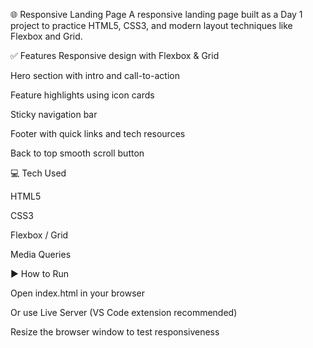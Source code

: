 🌐 Responsive Landing Page
A responsive landing page built as a Day 1 project to practice HTML5, CSS3, and modern layout techniques like Flexbox and Grid.

✅ Features
Responsive design with Flexbox & Grid

Hero section with intro and call-to-action

Feature highlights using icon cards

Sticky navigation bar

Footer with quick links and tech resources

Back to top smooth scroll button

💻 Tech Used

HTML5

CSS3

Flexbox / Grid

Media Queries

▶️ How to Run

Open index.html in your browser

Or use Live Server (VS Code extension recommended)

Resize the browser window to test responsiveness